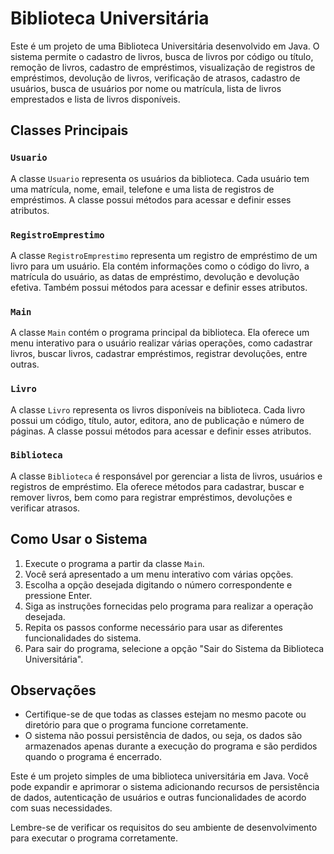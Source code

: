 # Biblioteca Universitária

Este é um projeto de uma Biblioteca Universitária desenvolvido em Java. O sistema permite o cadastro de livros, busca de livros por código ou título, remoção de livros, cadastro de empréstimos, visualização de registros de empréstimos, devolução de livros, verificação de atrasos, cadastro de usuários, busca de usuários por nome ou matrícula, lista de livros emprestados e lista de livros disponíveis.

## Classes Principais

### `Usuario`

A classe `Usuario` representa os usuários da biblioteca. Cada usuário tem uma matrícula, nome, email, telefone e uma lista de registros de empréstimos. A classe possui métodos para acessar e definir esses atributos.

### `RegistroEmprestimo`

A classe `RegistroEmprestimo` representa um registro de empréstimo de um livro para um usuário. Ela contém informações como o código do livro, a matrícula do usuário, as datas de empréstimo, devolução e devolução efetiva. Também possui métodos para acessar e definir esses atributos.

### `Main`

A classe `Main` contém o programa principal da biblioteca. Ela oferece um menu interativo para o usuário realizar várias operações, como cadastrar livros, buscar livros, cadastrar empréstimos, registrar devoluções, entre outras.

### `Livro`

A classe `Livro` representa os livros disponíveis na biblioteca. Cada livro possui um código, título, autor, editora, ano de publicação e número de páginas. A classe possui métodos para acessar e definir esses atributos.

### `Biblioteca`

A classe `Biblioteca` é responsável por gerenciar a lista de livros, usuários e registros de empréstimo. Ela oferece métodos para cadastrar, buscar e remover livros, bem como para registrar empréstimos, devoluções e verificar atrasos.

## Como Usar o Sistema

1. Execute o programa a partir da classe `Main`.
2. Você será apresentado a um menu interativo com várias opções.
3. Escolha a opção desejada digitando o número correspondente e pressione Enter.
4. Siga as instruções fornecidas pelo programa para realizar a operação desejada.
5. Repita os passos conforme necessário para usar as diferentes funcionalidades do sistema.
6. Para sair do programa, selecione a opção "Sair do Sistema da Biblioteca Universitária".

## Observações

- Certifique-se de que todas as classes estejam no mesmo pacote ou diretório para que o programa funcione corretamente.
- O sistema não possui persistência de dados, ou seja, os dados são armazenados apenas durante a execução do programa e são perdidos quando o programa é encerrado.

Este é um projeto simples de uma biblioteca universitária em Java. Você pode expandir e aprimorar o sistema adicionando recursos de persistência de dados, autenticação de usuários e outras funcionalidades de acordo com suas necessidades.

Lembre-se de verificar os requisitos do seu ambiente de desenvolvimento para executar o programa corretamente.
